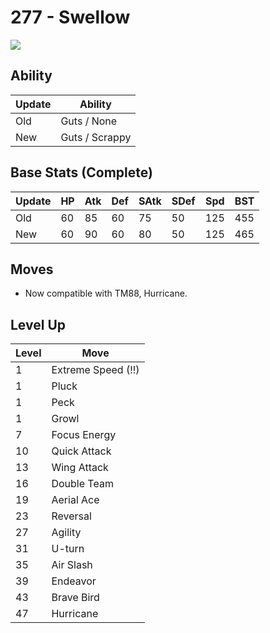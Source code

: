 # 277 - Swellow
![][277]

## Ability

Update | Ability
---    | ---
Old    | Guts / None
New    | Guts / Scrappy

## Base Stats (Complete)

Update | HP | Atk | Def | SAtk | SDef | Spd | BST
---    | ---| --- | --- | ---  | ---  | --- | ---
Old    | 60 |  85 |  60 |  75  |  50  |  125  |  455
New    | 60 |  90 |  60 |  80  |  50  |  125  |  465

## Moves

 - Now compatible with TM88, Hurricane.

## Level Up

Level | Move
---   | ---
  1   | Extreme Speed (!!)
  1   | Pluck
  1   | Peck
  1   | Growl
  7   | Focus Energy
 10   | Quick Attack
 13   | Wing Attack
 16   | Double Team
 19   | Aerial Ace
 23   | Reversal
 27   | Agility
 31   | U-turn
 35   | Air Slash
 39   | Endeavor
 43   | Brave Bird
 47   | Hurricane



[277]: /img/pokemon/277.png
